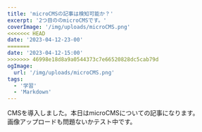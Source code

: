 ```yaml
---
title: 'microCMSの記事は検知可能か？'
excerpt: '2つ目ののmicroCMSです。'
coverImage: '/img/uploads/microCMS.png'
<<<<<<< HEAD
date: '2023-04-12-23-00'
=======
date: '2023-04-12-15:00'
>>>>>>> 46998e18d8a9a0544373c7e66520828dc5cab79d
ogImage:
  url: '/img/uploads/microCMS.png'
tags:
  - '学習'
  - 'Markdown'
---
```


 CMSを導入しました。本日はmicroCMSについての記事になります。<br>画像アップロードも問題ないかテスト中です。 
